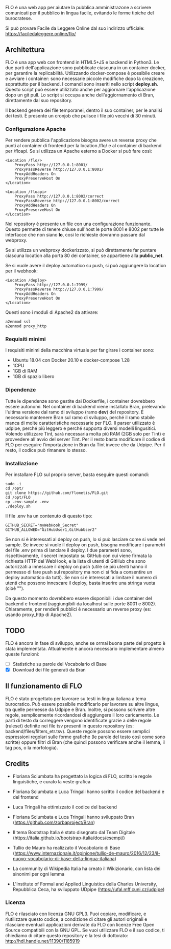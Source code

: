 FLO è una web app per aiutare la pubblica amministrazone a scrivere comunicati per il pubblico in lingua facile, evitando le forme tipiche del burocratese.

Si può provare Facile da Leggere Online dal suo indirizzo ufficiale:
https://faciledaleggere.online/flo/

## Architettura
FLO è una app web con frontend in HTML5+JS e backend in Python3. Le due parti dell'applicazione sono pubblicate ciascuna in un container docker, per garantire la replicabilità. Utilizzando docker-compose è possibile creare e avviare i container: sono necessarie piccole modifiche dopo la creazione, soprattutto per il backend. I comandi sono inseriti nello script **deploy.sh**. Questo script può essere utilizzato anche per aggiornare l'applicazione dopo un git pull. Lo script si occupa anche dell'aggiornamento di Bran, direttamente dal suo repository.

Il backend genera dei file temporanei, dentro il suo container, per le analisi dei testi. È presente un cronjob che pulisce i file più vecchi di 30 minuti.

### Configurazione Apache

Per rendere pubblica l'applicazione bisogna avere un reverse proxy che punti al container di frontend per la location /flo/ e al container di backend per /floapi. Se si utilizza un Apache esterno a Docker si può fare così:
```
<Location /flo/>
    ProxyPass http://127.0.0.1:8001/
    ProxyPassReverse http://127.0.0.1:8001/
    ProxyAddHeaders On
    ProxyPreserveHost On
</Location>

<Location /floapi>
    ProxyPass http://127.0.0.1:8002/correct
    ProxyPassReverse http://127.0.0.1:8002/correct
    ProxyAddHeaders On
    ProxyPreserveHost On
</Location>
```
Nel repository è presente un file con una configurazione funzionante.
Questo permette di tenere chiuse sull'host le porte 8001 e 8002 per tutte le interfacce che non siano **lo**, così le richieste dovranno passare dal webproxy.

Se si utilizza un webproxy dockerizzato, si può direttamente far puntare ciascuna location alla porta 80 dei container, se appartiene alla **public_net**.

Se si vuole avere il deploy automatico su push, si può aggiungere la location per il webhook:
```
<Location /deploy>
    ProxyPass http://127.0.0.1:7999/
    ProxyPassReverse http://127.0.0.1:7999/
    ProxyAddHeaders On
    ProxyPreserveHost On
</Location>
```

Questi sono i moduli di Apache2 da attivare:
```
a2enmod ssl
a2enmod proxy_http
```


### Requisiti minimi
I requisiti minimi della macchina virtuale per far girare i container sono:
* Ubuntu 18.04 con Docker 20.10 e docker-compose 1.28
* 1CPU
* 1GB di RAM
* 1GB di spazio libero

### Dipendenze
Tutte le dipendenze sono gestite dai Dockerfile, i container dovrebbero essere autonomi. Nel container di backend viene installato Bran, prelevando l'ultima versione dal ramo di sviluppo (ramo **dev**) del repository. È necessario mantenere Bran sul ramo di sviluppo, perché il ramo stabile manca di molte caratteristiche necessarie per FLO.
Il parser utilizzato è udpipe, perché più leggero e perché supporta diversi modelli lingusitici. Volendo utilizzare Tint, sarà necessaria molta più RAM (2GB solo per Tint) e provvedere all'avvio del server Tint. Per il resto basta modificare il codice di FLO per eseguire l'importazione in Bran da Tint invece che da Udpipe. Per il resto, il codice può rimanere lo stesso. 

### Installazione
Per installare FLO sul proprio server, basta eseguire questi comandi:
```
sudo -i
cd /opt/
git clone https://github.com/flometis/FLO.git
cd /opt/FLO
cp .env-sample .env
./deploy.sh
```
Il file .env ha un contenuto di questo tipo:
```
GITHUB_SECRET="myWebHook_Secret"
GITHUB_ALLOWED="GitHubUser1,GitHubUser2"
```
Se non si è interessati al deploy on push, lo si può lasciare come si vede nel sample. Se invece si vuole il deploy on push, bisogna modificare i parametri del file .env prima di lanciare il deploy. I due parametri sono, rispettivamente, il secret impostato su GitHub con cui viene firmata la richiesta HTTP del WebHook, e la lista di utenti di GitHub che sono autorizzati a innescare il deploy on push (utile se più utenti hanno il permesso di fare push sul repository ma non ci si fida a consentire un deploy automatico da tutti). Se non si è interessati a limitare il numero di utenti che possono innescare il deploy, basta inserire una stringa vuota (cioè "").

Da questo momento dovrebbero essere disponibili i due container del backend e frontend (raggiungibili da localhost sulle porte 8001 e 8002). Chiaramente, per renderli pubblici è necessario un reverse proxy (es: usando proxy_http di Apache2).

## TODO
FLO è ancora in fase di sviluppo, anche se ormai buona parte del progetto è stata implementata. Attualmente è ancora necessario implementare almeno queste funzioni:
- [ ] Statistiche su parole del Vocabolario di Base
- [x] Download dei file generati da Bran

## Il funzionamento di FLO
FLO è stato progettato per lavorare su testi in lingua italiana a tema burocratico. Può essere possibile modificarlo per lavorare su altre lingue, tra quelle permesse da Udpipe e Bran. Inoltre, si possono scrivere altre regole, semplicemente ricordandosi di aggiungere il loro caricamento.
Le parti di testo da correggere vengono identificate grazie a delle regole (ruleset) definite nei file tsv presenti in questo repository (es: backend/files/filters_etr.tsv). Queste regole possono essere semplici espressioni regolari sulle forme grafiche (le parole del testo così come sono scritte) oppure filtri di Bran (che quindi possono verificare anche il lemma, il tag pos, o la morfologia).


## Credits
* Floriana Sciumbata ha progettato la logica di FLO, scritto le regole linguistiche, e curato la veste grafica
* Floriana Sciumbata e Luca Tringali hanno scritto il codice del backend e del frontend
* Luca Tringali ha ottimizzato il codice del backend
* Floriana Sciumbata e Luca Tringali hanno sviluppato Bran (https://github.com/zorbaproject/Bran)
* Il tema Bootstrap Italia è stato disegnato dal Team Digitale (https://italia.github.io/bootstrap-italia/docs/esempi/)

* Tullio de Mauro ha realizzato il Vocabolario di Base (https://www.internazionale.it/opinione/tullio-de-mauro/2016/12/23/il-nuovo-vocabolario-di-base-della-lingua-italiana)
* La community di Wikipedia Italia ha creato il Wikizionario, con lista dei sinonimi per ogni lemma
* L'Institute of Formal and Applied Linguistics della Charles University, Repubblica Ceca, ha sviluppato UDpipe (https://ufal.mff.cuni.cz/udpipe)

### Licenza
FLO è rilasciato con licenza GNU GPL3. Puoi copiare, modificare, e riutilizzare questo codice, a condizione di citare gli autori originali e rilasciare eventuali applicazioni derivate da FLO con licenze Free Open Source compatibili con la GNU GPL.
Se vuoi utilizzare FLO e il suo codice, ti chiediamo di citare questo repository e la tesi di dottorato: http://hdl.handle.net/11390/1185919
